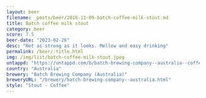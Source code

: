 ```yaml
---
layout: beer
filename: _posts/beer/2016-11-09-batch-coffee-milk-stout.md
title: Batch coffee milk stout
category: beer
score: 7.5
beer-date: "2023-02-26"
desc: "Not as strong as it looks. Mellow and easy drinking"
permalink: /beer/:title.html
img: /img/list/batch-coffee-milk-stout.jpeg
untappd: "https://untappd.com/b/batch-brewing-company--australia--coffee-milk-stout/4388593"
country: "Australia"
brewery: "Batch Brewing Company (Australia)"
breweryURL: "/brewery/batch-brewing-company--australia.html"
style: "Stout - Coffee"
---
```

